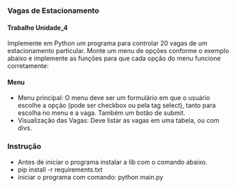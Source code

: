 <h3>Vagas de Estacionamento</h3>

<h4>Trabalho Unidade_4</h4>

<p>
Implemente em Python um programa para controlar 20 vagas de um estacionamento particular. Monte
um menu de opções conforme o exemplo abaixo e implemente as funções para que cada opção do menu
funcione corretamente:
</p>

<h4>Menu</h4>

<ul>
  <li>Menu principal: O menu deve ser um formulário em que o usuário escolhe a opção (pode ser checkbox
ou pela tag select), tanto para escolha no menu e a vaga. Também um botão de submit.</li>
  <li>Visualização das Vagas: Deve listar as vagas em uma tabela, ou com divs.</li>
  
</ul>


<h3>Instrução</h3>

<ul>
  <li>Antes de iniciar o programa instalar a lib com o comando abaixo.</li>
  <li>pip install -r requirements.txt</li>  
  <li>iniciar o programa com comando: python main.py </li>
</ul>
